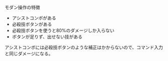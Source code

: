 モダン操作の特徴

- アシストコンボがある
- 必殺技ボタンがある
- 必殺技ボタンを使うと80%のダメージしか入らない
- ボタンが足りず、出せない技がある

アシストコンボには必殺技ボタンのような補正はかからないので、コマンド入力と同じダメージになる。
